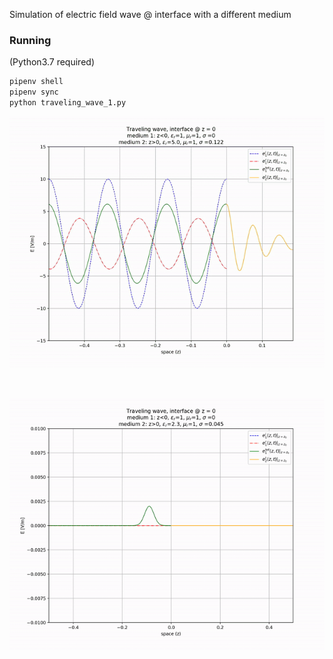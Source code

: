 Simulation of electric field wave @ interface with a different medium

### Running

(Python3.7 required)

```sh
pipenv shell
pipenv sync
python traveling_wave_1.py
```


![Alt Text](./media/media1.gif)

<br>

![Alt Text](./media/media2.gif)
